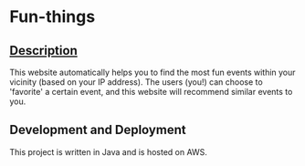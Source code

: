 # Fun-things
<h2><a href = "http://54.83.178.94/Jupiter/" target = "_blank">Description</a></h2>
  This website automatically helps you to find the most fun events within your vicinity (based on your IP address). 
  The users (you!) can choose to 'favorite' a certain event, and this website will recommend similar events to you. 
<h2>Development and Deployment</h2>
  This project is written in Java and is hosted on AWS.  

  
